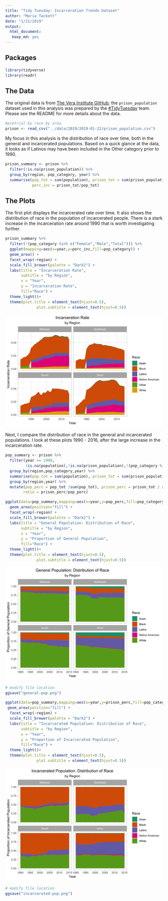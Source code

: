 ```yaml
---
title: "Tidy Tuesday: Incarceration Trends Dataset"
author: "Maria Tackett"
date: "1/21/2019"
output: 
  html_document:
   keep_md: yes
---
```




## Packages

```r
library(tidyverse)
library(readr)
```

## The Data

The original data is from [The Vera Institute GitHub](https://github.com/vera-institute/incarceration_trends); the `prison_population` dataset used in this analysis was prepared by the [#TidyTuesday](https://github.com/rfordatascience/tidytuesday) team. Please see the README for more details about the data.


```r
#pretrial by race by area
prison <- read_csv("../data/2019/2019-01-22/prison_population.csv")
```


My focus in this analysis is the distribution of race over time, both in the general and incarcerated populations. Based on a quick glance at the data, it looks as if Latinos may have been included in the Other category prior to 1990. 


```r
prison_summary <- prison %>%
  filter(!is.na(prison_population)) %>%
  group_by(region, pop_category, year) %>%
  summarise(pop_tot = sum(population), prison_tot = sum(prison_population),
            perc_inc = prison_tot/pop_tot)
```


## The Plots 

The first plot displays the incarcerated rate over time. It also shows the distribution of race in the population of incarcerated people. There is a stark increase in the incarceration rate around 1990 that is worth investigating further.


```r
prison_summary %>%
  filter(!(pop_category %in% c("Female","Male","Total"))) %>%
  ggplot(mapping=aes(x=year,y=perc_inc,fill=pop_category)) + 
  geom_area() + 
  facet_wrap(~region) + 
  scale_fill_brewer(palette = "Dark2") + 
  labs(title = "Incarceration Rate",
       subtitle = "by Region", 
       x = "Year",
       y = "Incarceration Rate",
       fill="Race") + 
  theme_light()+
  theme(plot.title = element_text(hjust=0.5), 
              plot.subtitle = element_text(hjust=0.5))
```

![](incarceration-trends-analysis_files/figure-html/prison-over-time-1.png)<!-- -->


Next, I compare the distribution of race in the general and incarcerated populations. I look at these plots  1990 - 2016, after the large increase in the incarceration rate.


```r
pop_summary <- prison %>%
  filter(year >= 1990, 
         !is.na(population),!is.na(prison_population),!(pop_category %in% c("Female","Male","Total"))) %>%
  group_by(region,pop_category,year) %>%
  summarise(pop_tot = sum(population), prison_tot = sum(prison_population)) %>%
  group_by(region,year) %>%
  mutate(pop_perc = pop_tot /sum(pop_tot), prison_perc = prison_tot / sum(prison_tot),
        ratio = prison_perc/pop_perc)
```


```r
ggplot(data=pop_summary,mapping=aes(x=year,y=pop_perc,fill=pop_category)) + 
  geom_area(position="fill") + 
  facet_wrap(~region) +
  scale_fill_brewer(palette = "Dark2") + 
  labs(title = "General Population: Distribution of Race",
       subtitle = "by Region", 
       x = "Year",
       y = "Proportion of General Population",
       fill="Race") + 
  theme_light()+
  theme(plot.title = element_text(hjust=0.5), 
              plot.subtitle = element_text(hjust=0.5))
```

![](incarceration-trends-analysis_files/figure-html/unnamed-chunk-4-1.png)<!-- -->


```r
# modify file location
ggsave("general-pop.png")
```


```r
ggplot(data=pop_summary,mapping=aes(x=year,y=prison_perc,fill=pop_category)) + 
 geom_area(position="fill") + 
  facet_wrap(~region) +
  scale_fill_brewer(palette = "Dark2") + 
  labs(title = "Incarcerated Population: Distribution of Race",
       subtitle = "by Region", 
       x = "Year",
       y = "Proportion of Incarcerated Population",
       fill="Race") + 
  theme_light()+
  theme(plot.title = element_text(hjust=0.5), 
              plot.subtitle = element_text(hjust=0.5))
```

![](incarceration-trends-analysis_files/figure-html/unnamed-chunk-5-1.png)<!-- -->


```r
# modify file location
ggsave("incarcerated-pop.png")
```






